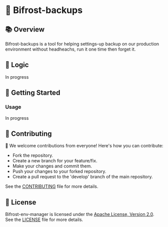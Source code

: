 # 🌉 Bifrost-backups

## 📚 Overview

Bifrost-backups is a tool for helping settings-up backup on our production environment without headheachs, run it one time then forget it.

## 🧠 Logic

In progress

## 🚀 Getting Started

### Usage

In progress

## 🤝 Contributing

🎉 We welcome contributions from everyone! Here's how you can contribute:

- Fork the repository.
- Create a new branch for your feature/fix.
- Make your changes and commit them.
- Push your changes to your forked repository.
- Create a pull request to the 'develop' branch of the main repository.

See the [CONTRIBUTING](CONTRIBUTING) file for more details.

## 📝 License

Bifrost-env-manager is licensed under the [Apache License, Version 2.0](http://www.apache.org/licenses/LICENSE-2.0). See the [LICENSE](LICENSE) file for more details.
